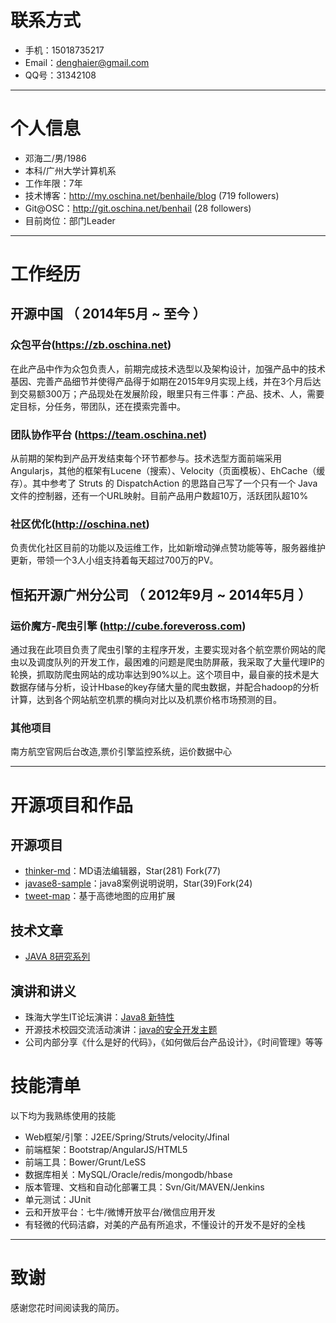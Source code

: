 # 联系方式

- 手机：15018735217
- Email：denghaier@gmail.com 
- QQ号：31342108

---

# 个人信息

 - 邓海二/男/1986 
 - 本科/广州大学计算机系 
 - 工作年限：7年
 - 技术博客：http://my.oschina.net/benhaile/blog (719 followers)
 - Git@OSC：http://git.oschina.net/benhail (28 followers)
 - 目前岗位：部门Leader

---

# 工作经历

## 开源中国 （ 2014年5月 ~ 至今 ）

### 众包平台(https://zb.oschina.net)
在此产品中作为众包负责人，前期完成技术选型以及架构设计，加强产品中的技术基因、完善产品细节并使得产品得于如期在2015年9月实现上线，并在3个月后达到交易额300万；产品现处在发展阶段，眼里只有三件事：产品、技术、人，需要定目标，分任务，带团队，还在摸索完善中。

### 团队协作平台 (https://team.oschina.net)
从前期的架构到产品开发结束每个环节都参与。技术选型方面前端采用Angularjs，其他的框架有Lucene（搜索）、Velocity（页面模板）、EhCache（缓存）。其中参考了 Struts 的 DispatchAction 的思路自己写了一个只有一个 Java 文件的控制器，还有一个URL映射。目前产品用户数超10万，活跃团队超10%

### 社区优化(http://oschina.net)
负责优化社区目前的功能以及运维工作，比如新增动弹点赞功能等等，服务器维护更新，带领一个3人小组支持着每天超过700万的PV。

 
## 恒拓开源广州分公司 （ 2012年9月 ~ 2014年5月 ）

### 运价魔方-爬虫引擎 (http://cube.foreveross.com)
通过我在此项目负责了爬虫引擎的主程序开发，主要实现对各个航空票价网站的爬虫以及调度队列的开发工作，最困难的问题是爬虫防屏蔽，我采取了大量代理IP的轮换，抓取防爬虫网站的成功率达到90%以上。这个项目中，最自豪的技术是大数据存储与分析，设计Hbase的key存储大量的爬虫数据，并配合hadoop的分析计算，达到各个网站航空机票的横向对比以及机票价格市场预测的目。

### 其他项目

南方航空官网后台改造,票价引擎监控系统，运价数据中心

---

# 开源项目和作品

## 开源项目

 - [thinker-md](http://git.oschina.net/benhail/thinker-md)：MD语法编辑器，Star(281) Fork(77)
 - [javase8-sample](http://git.oschina.net/benhail/javase8-sample)：java8案例说明说明，Star(39)Fork(24)
 - [tweet-map](http://git.oschina.net/benhail/tweet-map)：基于高徳地图的应用扩展

## 技术文章

- [JAVA 8研究系列](http://my.oschina.net/benhaile/blog)

## 演讲和讲义

 - 珠海大学生IT论坛演讲：[Java8 新特性 ](http://city.oschina.net/zhuhai/event/156979)
 - 开源技术校园交流活动演讲：[java的安全开发主题](http://city.oschina.net/guangzhou/event/195698)
 - 公司内部分享《什么是好的代码》，《如何做后台产品设计》，《时间管理》等等
 

# 技能清单

以下均为我熟练使用的技能

- Web框架/引擎：J2EE/Spring/Struts/velocity/Jfinal
- 前端框架：Bootstrap/AngularJS/HTML5
- 前端工具：Bower/Grunt/LeSS
- 数据库相关：MySQL/Oracle/redis/mongodb/hbase
- 版本管理、文档和自动化部署工具：Svn/Git/MAVEN/Jenkins
- 单元测试：JUnit
- 云和开放平台：七牛/微博开放平台/微信应用开发
- 有轻微的代码洁癖，对美的产品有所追求，不懂设计的开发不是好的全栈

---

# 致谢
感谢您花时间阅读我的简历。
